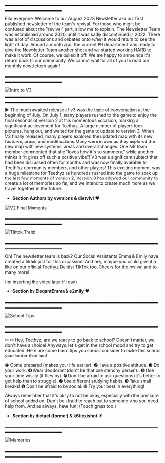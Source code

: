 ▂▂▂▂▂▂▂▂▂▂▂▂▂▂▂▂▂▂▂▂▂▂▂▂▂▂▂▂▂▂▂▂▂▂▂▂▂▂▂▂▂▂▂▂▂▂▂▂▂▂▂▂▂▂▂▂▂▂▂▂▂▂▂
	
Ello everyone! Welcome to our August 2023 Newsletter aka our first published newsletter of the team's revival. For those who might be confused about the "revival" part, allow me to explain. The Newsletter Team was established around 2020, until it was sadly discontinued in 2022. There was a lot of discussions and debates onto *when* it would return to see the light of day. Around a month ago, the current PR department was ready to give the Newsletter Team another shot and we started working HARD to make it work. Of course, we pulled it off! We are happy to announce it's return back to our community. We cannot wait for all of you to read our monthly newsletters again! 

▂▂▂▂▂▂▂▂▂▂▂▂▂▂▂▂▂▂▂▂▂▂▂▂▂▂▂▂▂▂▂▂▂▂▂▂▂▂▂▂▂▂▂▂▂▂▂▂▂▂▂▂▂▂▂▂▂▂▂▂▂▂▂                                                                          

![Intro to V3](https://cdn.discordapp.com/attachments/1094801817881280592/1141334225098911834/intro_to_v3.png)                                                                    
▂▂▂▂▂▂▂▂▂▂▂▂▂▂▂▂▂▂▂▂▂▂▂▂▂▂▂▂▂▂▂▂▂▂▂▂▂▂▂▂▂▂▂▂▂▂▂▂▂▂▂▂▂▂▂▂▂▂▂▂▂▂▂
	

► The much awaited release of v3 was the topic of conversation at the beginning of July. On July 1, many players rushed to the game to enjoy the final seconds of version 2 at this momentous occasion, marking a significant achievement for Teethyz. A large number of players took pictures, hung out, and waited for the game to update to version 3. When V3 finally released, many players explored the updated map with its new features, areas, and modifications.Many were in awe as they explored the new map with new systems, areas and overall changes.  One MR team member commented that she "loves how it's so summery," while another thinks it “it gives off such a positive vibe”! V3 was a significant subject that had been discussed often for months and was now finally available to Teeth'yz community members, and other players! This exciting moment was a huge milestone for Teethyz as hundreds rushed into the game to soak up the last few moments of version 2. Version 3 has allowed our community to create a lot of memories so far, and we intend to create much more as we travel together in the future. 

- **Section Authors by vwrsions & dietvivi** ♥


![V2 Final Moments](https://cdn.discordapp.com/attachments/820596005497864193/1124714364881096764/image.png)        


▂▂▂▂▂▂▂▂▂▂▂▂▂▂▂▂▂▂▂▂▂▂▂▂▂▂▂▂▂▂▂▂▂▂▂▂▂▂▂▂▂▂▂▂▂▂▂▂▂▂▂▂▂▂▂▂▂▂▂▂▂▂▂  

![Tiktok Trend](https://cdn.discordapp.com/attachments/1094801817881280592/1141333397470453851/Untitled-1.png)  

▂▂▂▂▂▂▂▂▂▂▂▂▂▂▂▂▂▂▂▂▂▂▂▂▂▂▂▂▂▂▂▂▂▂▂▂▂▂▂▂▂▂▂▂▂▂▂▂▂▂▂▂▂▂▂▂▂▂▂▂▂▂▂  

Oh! The newsletter team is back? Our Social Assistants Emma & Emily have created a tiktok just for this occassion! And hey, maybe you could give it a like on our official Teethyz Dentist TikTok too. Cheers for the revival and to many more!

(im inserting the video later if i can)

- **Section by EleqantEmma & e2mily** ♥


▂▂▂▂▂▂▂▂▂▂▂▂▂▂▂▂▂▂▂▂▂▂▂▂▂▂▂▂▂▂▂▂▂▂▂▂▂▂▂▂▂▂▂▂▂▂▂▂▂▂▂▂▂▂▂▂▂▂▂▂▂▂▂  

![School Tips](https://cdn.discordapp.com/attachments/1094801817881280592/1141331255590395935/Back_To_School_Tips.png)  

▂▂▂▂▂▂▂▂▂▂▂▂▂▂▂▂▂▂▂▂▂▂▂▂▂▂▂▂▂▂▂▂▂▂▂▂▂▂▂▂▂▂▂▂▂▂▂▂▂▂▂▂▂▂▂▂▂▂▂▂▂▂▂  

✄ ✉ Hey, Teethyz, are we ready to go back to school? Doesn't matter, we don't have a choice! Anyways, let's get in the school mood and try to get educated. Here are some basic tips you should consider to make this school year better than last! 

❶ Come prepared (makes your life earlier).
➋ Have a positive attitude.
➌ Do your work.
➍ Wear deodorant (don't be that one stenchy person)..
➎ Use your time wisely (it flies by).
➏ Don't be afraid to ask questions (it's better to get help than to struggle).
➐ Use different studying habits.
➑ Take small breaks!
➒ Don't be afraid to be social.
➓ Try your best in everything!

Always remember that it's okay to not be okay, especially with the pressure of school added on. Don't be afraid to reach out to someone who you need help from. And as always, have fun! (Touch grass too.) 

- **Section by dietael (former) & k6tiexishot** ☀

▂▂▂▂▂▂▂▂▂▂▂▂▂▂▂▂▂▂▂▂▂▂▂▂▂▂▂▂▂▂▂▂▂▂▂▂▂▂▂▂▂▂▂▂▂▂▂▂▂▂▂▂▂▂▂▂▂▂▂▂▂▂▂ 

 ![Memories](https://cdn.discordapp.com/attachments/1094801817881280592/1141330199074590761/memories.png) 

▂▂▂▂▂▂▂▂▂▂▂▂▂▂▂▂▂▂▂▂▂▂▂▂▂▂▂▂▂▂▂▂▂▂▂▂▂▂▂▂▂▂▂▂▂▂▂▂▂▂▂▂▂▂▂▂▂▂▂▂▂▂▂ 


